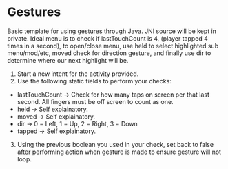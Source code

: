 # Gestures
Basic template for using gestures through Java. JNI source will be kept in private. Ideal menu is to check if lastTouchCount is 4, (player tapped 4 times in a second), to open/close menu, use held to select highlighted sub menu/mod/etc, moved check for direction gesture, and finally use dir to determine where our next highlight will be.

1. Start a new intent for the activity provided.
2. Use the following static fields to perform your checks:
  * lastTouchCount -> Check for how many taps on screen per that last second. All fingers must be off screen to count as one.
  * held -> Self explainatory.
  * moved -> Self explainatory.
  * dir -> 0 = Left, 1 = Up, 2 = Right, 3 = Down
  * tapped -> Self explainatory.
  
3. Using the previous boolean you used in your check, set back to false after performing action when gesture is made to ensure gesture will not loop. 
